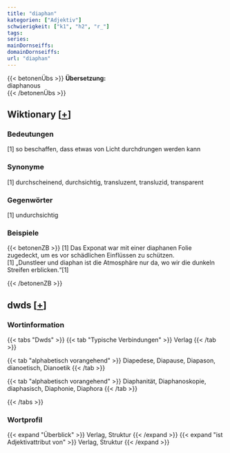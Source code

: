 ```yaml
---
title: "diaphan"
kategorien: ["Adjektiv"]
schwierigkeit: ["k1", "h2", "r_"]
tags:
series:
mainDornseiffs:
domainDornseiffs:
url: "diaphan"
---
```


{{< betonenÜbs >}}
**Übersetzung:**  
diaphanous  
{{< /betonenÜbs >}}

## Wiktionary [[+](https://de.wiktionary.org/wiki/diaphan)]

### Bedeutungen
[1] so beschaffen, dass etwas von Licht durchdrungen werden kann  

### Synonyme
[1] durchscheinend, durchsichtig, transluzent, transluzid, transparent  

### Gegenwörter
[1] undurchsichtig  

### Beispiele
{{< betonenZB >}}
[1] Das Exponat war mit einer diaphanen Folie zugedeckt, um es vor schädlichen Einflüssen zu schützen.  
[1] „Dunstleer und diaphan ist die Atmosphäre nur da, wo wir die dunkeln Streifen erblicken.“[1]  

{{< /betonenZB >}}


## dwds [[+](https://www.dwds.de/wb/diaphan)]

### Wortinformation
{{< tabs "Dwds" >}}
{{< tab "Typische Verbindungen" >}}
Verlag
{{< /tab >}}

{{< tab "alphabetisch vorangehend" >}}
Diapedese, Diapause, Diapason, dianoetisch, Dianoetik
{{< /tab >}}

{{< tab "alphabetisch vorangehend" >}}
Diaphanität, Diaphanoskopie, diaphasisch, Diaphonie, Diaphora
{{< /tab >}}

{{< /tabs >}}

### Wortprofil
{{< expand "Überblick" >}} Verlag, Struktur {{< /expand >}}
{{< expand "ist Adjektivattribut von" >}} Verlag, Struktur {{< /expand >}}

